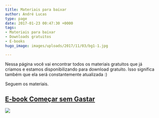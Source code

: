 ```yaml
---
title: Materiais para baixar
author: André Lucas
type: page
date: 2017-01-23 00:47:30 +0000
tags:
- Materiais para baixar
- Downloads gratuitos
- E-books
hugo_image: images/uploads/2017/11/03/bg1-1.jpg

---
```

Nessa página você vai encontrar todos os materiais gratuitos que já criamos e estamos disponibilizando para download gratuito. Isso significa também que ela será constantemente atualizada :)

Seguem os materiais.

## [E-book Começar sem Gastar](http://ebook.igluonline.com/Comecar_sem_gastar.pdf)

[![](images/uploads/2017/11/03/bg1-1.jpg)](http://ebook.igluonline.com/Comecar_sem_gastar.pdf)